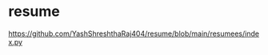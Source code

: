 # resume


https://github.com/YashShreshthaRaj404/resume/blob/main/resumees/index.py


                     
